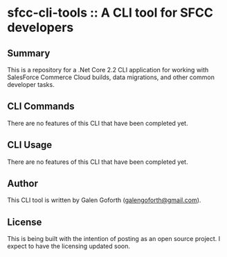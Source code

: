 ﻿# sfcc-cli-tools :: A CLI tool for SFCC developers

## Summary
This is a repository for a .Net Core 2.2 CLI application for working with SalesForce Commerce Cloud builds, data migrations, and other common developer tasks. 

## CLI Commands
There are no features of this CLI that have been completed yet.

## CLI Usage
There are no features of this CLI that have been completed yet.

## Author
This CLI tool is written by Galen Goforth (galengoforth@gmail.com).

## License
This is being built with the intention of posting as an open source project. I expect to have the licensing updated soon.
